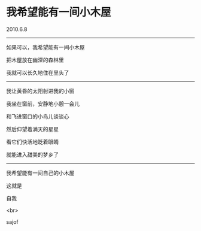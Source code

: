 # 我希望能有一间小木屋

2010.6.8

---

如果可以，我希望能有一间小木屋

把木屋放在幽深的森林里

我就可以长久地住在里头了

---

我让黄昏的太阳射进我的小窗

我坐在窗前，安静地小憩一会儿

和飞进窗口的小鸟儿谈谈心

然后仰望着满天的星星

看它们快活地眨着眼睛

就能进入甜美的梦乡了

---

我希望能有一间自己的小木屋

这就是

自我

&lt;br&gt;

sajof 

